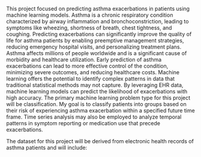 This project focused on predicting asthma exacerbations in patients using machine learning models. Asthma is a chronic respiratory condition characterized by airway inflammation and bronchoconstriction, leading to symptoms like wheezing, shortness of breath, chest tightness, and coughing. Predicting exacerbations can significantly improve the quality of life for asthma patients by enabling preemptive management strategies, reducing emergency hospital visits, and personalizing treatment plans. Asthma affects millions of people worldwide and is a significant cause of morbidity and healthcare utilization. Early prediction of asthma exacerbations can lead to more effective control of the condition, minimizing severe outcomes, and reducing healthcare costs. Machine learning offers the potential to identify complex patterns in data that traditional statistical methods may not capture. By leveraging EHR data, machine learning models can predict the likelihood of exacerbations with high accuracy.
	The primary machine learning problem type for this project will be classification. My goal is to classify patients into groups based on their risk of experiencing asthma exacerbation within a specified future time frame. Time series analysis may also be employed to analyze temporal patterns in symptom reporting or medication use that precede exacerbations.

The dataset for this project will be derived from electronic health records of asthma patients and will include:

